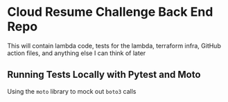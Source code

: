 # Cloud Resume Challenge Back End Repo

This will contain lambda code, tests for the lambda, terraform infra, GitHub action files, and anything else I can think of later

## Running Tests Locally with Pytest and Moto

Using the `moto` library to mock out `boto3` calls
